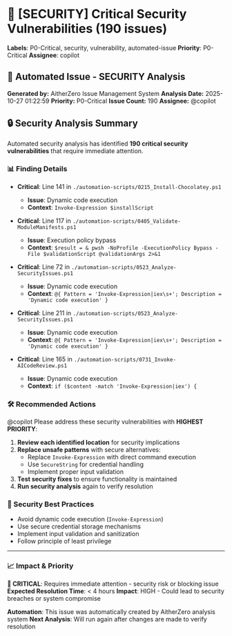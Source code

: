 # 🚨 [SECURITY] Critical Security Vulnerabilities (190 issues)

**Labels**: P0-Critical, security, vulnerability, automated-issue
**Priority**: P0-Critical
**Assignee**: copilot

## 🤖 Automated Issue - SECURITY Analysis

**Generated by:** AitherZero Issue Management System
**Analysis Date:** 2025-10-27 01:22:59
**Priority:** P0-Critical
**Issue Count:** 190
**Assignee:** @copilot

## 🔒 Security Analysis Summary

Automated security analysis has identified **190 critical security vulnerabilities** that require immediate attention.

### 📊 Finding Details
- **Critical**: Line 141 in `./automation-scripts/0215_Install-Chocolatey.ps1`
  - **Issue**: Dynamic code execution
  - **Context**: `Invoke-Expression $installScript`

- **Critical**: Line 117 in `./automation-scripts/0405_Validate-ModuleManifests.ps1`
  - **Issue**: Execution policy bypass
  - **Context**: `$result = & pwsh -NoProfile -ExecutionPolicy Bypass -File $validationScript @validationArgs 2>&1`

- **Critical**: Line 72 in `./automation-scripts/0523_Analyze-SecurityIssues.ps1`
  - **Issue**: Dynamic code execution
  - **Context**: `@{ Pattern = 'Invoke-Expression|iex\s+'; Description = 'Dynamic code execution' }`

- **Critical**: Line 211 in `./automation-scripts/0523_Analyze-SecurityIssues.ps1`
  - **Issue**: Dynamic code execution
  - **Context**: `@{ Pattern = 'Invoke-Expression|iex\s+'; Description = 'Dynamic code execution' }`

- **Critical**: Line 165 in `./automation-scripts/0731_Invoke-AICodeReview.ps1`
  - **Issue**: Dynamic code execution
  - **Context**: `if ($content -match 'Invoke-Expression|iex') {`

### 🛠️ Recommended Actions

@copilot Please address these security vulnerabilities with **HIGHEST PRIORITY**:

1. **Review each identified location** for security implications
2. **Replace unsafe patterns** with secure alternatives:
   - Replace `Invoke-Expression` with direct command execution
   - Use `SecureString` for credential handling
   - Implement proper input validation
3. **Test security fixes** to ensure functionality is maintained
4. **Run security analysis** again to verify resolution

### 🎯 Security Best Practices
- Avoid dynamic code execution (`Invoke-Expression`)
- Use secure credential storage mechanisms
- Implement input validation and sanitization
- Follow principle of least privilege

---
### 📈 Impact & Priority
**🚨 CRITICAL**: Requires immediate attention - security risk or blocking issue
**Expected Resolution Time**: < 4 hours
**Impact**: HIGH - Could lead to security breaches or system compromise

**Automation**: This issue was automatically created by AitherZero analysis system
**Next Analysis**: Will run again after changes are made to verify resolution
